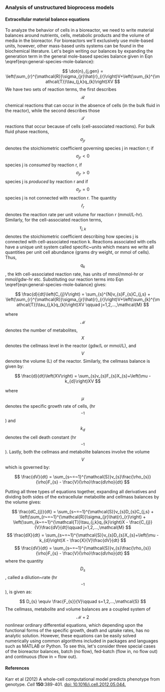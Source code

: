 ### Analysis of unstructured bioprocess models

#### Extracellular material balance equations
To analyze the behavior of cells in a bioreactor, we need to write material balances around nutrients, cells, metabolic products and the volume of media in the bioreactor.
For bioreactors we'll exclusively use mole-based units, however, other mass-based units systems can be found in the biochemical literature.
Let's begin writing our balances by expanding the generation term in the general mole-based species balance given in Eqn \eqref{eqn:general-species-mole-balance}:

$$
\dot{n}_{j,gen} = \left(\sum_{r}^{\mathcal{R}}\sigma_{jr}\hat{r}_{r}\right)V+\left(\sum_{k}^{\mathcal{T}}\tau_{j,k}q_{k}\right)XV
$$
We have two sets of reaction terms, the first describes $$\mathcal{R}$$ chemical reactions that can occur in the absence of cells (in the bulk fluid in the reactor), while the second
describes those $$\mathcal{T}$$ reactions that occur because of cells (cell-associated reactions). For bulk fluid phase reactions, $$\sigma_{jr}$$ denotes the stoichiometric coefficient governing species j in reaction r; if $$\sigma_{jr}<0$$ species j is *consumed* by reaction r, if $$\sigma_{jr}>0$$ species j is *produced* by reaction r and if $$\sigma_{jr}=0$$ species j is not connected with reaction r. The quantity $$\hat{r}_{r}$$ denotes the reaction rate per unit volume for reaction r (mmol/L-hr). Similarly, for the cell-associated reaction terms, $$\tau_{j,k}$$ denotes the stoichiometric coefficient describing how species j is connected with cell-associated reaction k. Reactions associated with cells have a unique unit system called specific~units which means we write all quantities per unit cell abundance (grams dry weight, or mmol of cells).
Thus, $$q_{k}$$, the kth cell-associated reaction rate, has units of mmol/mmol-hr or mmol/gdw-hr etc. Substituting our reaction terms into Eqn \eqref{eqn:general-species-mole-balance} gives:

$$
\frac{d}{dt}\left(C_{j}V\right) = \sum_{s}^{N}v_{s}F_{s}C_{j,s} + \left(\sum_{r}^{\mathcal{R}}\sigma_{jr}\hat{r}_{r}\right)V+\left(\sum_{k}^{\mathcal{T}}\tau_{j,k}q_{k}\right)XV \qquad j=1,2,...,\mathcal{M}
$$

where $$\mathcal{M}$$ denotes the number of metabolites, $$X$$ denotes the cellmass level in the reactor (gdw/L or mmol/L), and $$V$$ denotes the volume (L) of the reactor.
Similarly, the cellmass balance is given by:

$$
\frac{d}{dt}\left(XV\right) = \sum_{s}v_{s}F_{s}X_{s}+\left(\mu - k_{d}\right)XV
$$

where $$\mu$$ denotes the specific growth rate of cells, (hr$$^{-1}$$) and $$k_{d}$$ denotes the cell death constant (hr$$^{-1}$$).
Lastly, both the cellmass and metabolite balances involve the volume $$V$$ which is governed by:

$$
\frac{dV}{dt} = \sum_{s~=~1}^{\mathcal{S}}v_{s}\frac{\rho_{s}}{\rho}F_{s} - \frac{V}{\rho}\frac{d\rho}{dt}
$$

Putting all three types of equations together, expanding all derivatives and dividing both sides of the extracellular metabolite and cellmass balances by the volume gives:

$$
	\frac{dC_{j}}{dt} = \sum_{s~=~1}^{\mathcal{S}}v_{s}D_{s}C_{j,s} + \left(\sum_{r~=~1}^{\mathcal{R}}\sigma_{jr}\hat{r}_{r}\right) + \left(\sum_{k~=~1}^{\mathcal{T}}\tau_{j,k}q_{k}\right)X  - \frac{C_{j}}{V}\frac{dV}{dt}\qquad j=1,2,...,\mathcal{M}
$$
$$
	\frac{dX}{dt} = \sum_{s~=~1}^{\mathcal{S}}v_{s}D_{s}X_{s}+\left(\mu - k_{d}\right)X - \frac{X}{V}\frac{dV}{dt}
$$
$$
	\frac{dV}{dt} = \sum_{s~=~1}^{\mathcal{S}}v_{s}\frac{\rho_{s}}{\rho}F_{s} - \frac{V}{\rho}\frac{d\rho}{dt}
$$
where the quantity $$D_{s}$$,  called a dilution~rate (hr$$^{-1}$$), is given as:

$$
	D_{s} \equiv \frac{F_{s}}{V}\qquad s=1,2,...,\mathcal{S}
$$
The cellmass, metabolite and volume balances are a coupled system of $$\mathcal{M}+2$$ nonlinear ordinary differential equations, which depending upon the functional forms of the specific growth, death and uptake rates, has no analytic solution. However, these equations can be easily solved numerically using common algorithms included in packages and languages such as MATLAB or Python.
To see this, let's consider three special cases of the bioreactor balances, batch (no flow), fed-batch (flow in, no flow out) and continuous (flow in = flow out).


#### References
Karr et al (2012) A whole-cell computational model predicts phenotype from genotype. *Cell* __150__:389-401. [doi: 10.1016/j.cell.2012.05.044.](http://www.ncbi.nlm.nih.gov/pubmed/22817898)


[Karr:2012v]: http://www.ncbi.nlm.nih.gov/pubmed/22817898
